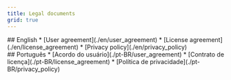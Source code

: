 ```yaml
---
title: Legal documents
grid: true
---
```


<article class="list" markdown="1" lang="en">
## English
* [User agreement](./en/user_agreement)
* [License agreement](./en/license_agreement)
* [Privacy policy](./en/privacy_policy)
</article>

<article class="list" markdown="1" lang="pt-BR">
## Português
* [Acordo do usuário](./pt-BR/user_agreement)
* [Contrato de licença](./pt-BR/license_agreement)
* [Política de privacidade](./pt-BR/privacy_policy)
</article>
